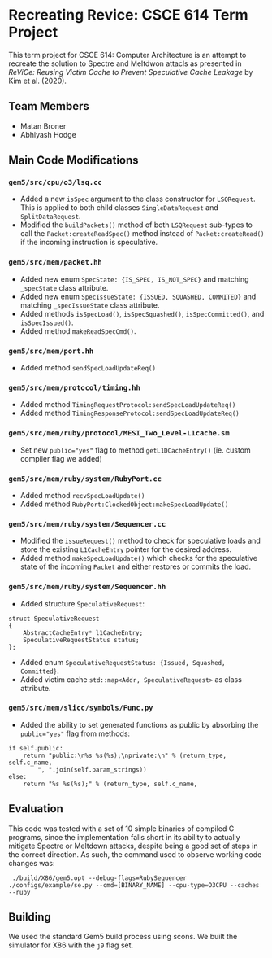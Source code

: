 # Recreating Revice: CSCE 614 Term Project
This term project for CSCE 614: Computer Architecture is an attempt to recreate the solution to Spectre and Meltdwon attacls as presented in *ReViCe: Reusing Victim Cache to Prevent Speculative Cache Leakage* by Kim et al. (2020).

## Team Members

 - Matan Broner
 - Abhiyash Hodge

## Main Code Modifications

### `gem5/src/cpu/o3/lsq.cc`

 - Added a new `isSpec` argument to the class constructor for `LSQRequest`. This is applied to both child classes `SingleDataRequest` and `SplitDataRequest`.
 - Modified the `buildPackets()` method of both `LSQRequest` sub-types to call the `Packet:createReadSpec()` method instead of `Packet:createRead()` if the incoming instruction is speculative.

### `gem5/src/mem/packet.hh`
- Added new enum `SpecState: {IS_SPEC, IS_NOT_SPEC}` and matching `_specState` class attribute.
- Added new enum `SpecIssueState: {ISSUED, SQUASHED, COMMITED}` and matching `_specIssueState` class attribute.
- Added methods `isSpecLoad()`, `isSpecSquashed()`, `isSpecCommitted()`, and `isSpecIssued()`.
- Added method `makeReadSpecCmd()`.

### `gem5/src/mem/port.hh`
- Added method `sendSpecLoadUpdateReq()`

### 	`gem5/src/mem/protocol/timing.hh`
- Added method `TimingRequestProtocol:sendSpecLoadUpdateReq()`
- Added method `TimingResponseProtocol:sendSpecLoadUpdateReq()`

### `gem5/src/mem/ruby/protocol/MESI_Two_Level-L1cache.sm`
- Set new `public="yes"` flag to method `getL1DCacheEntry()` (ie. custom compiler flag we added)

### `gem5/src/mem/ruby/system/RubyPort.cc`
- Added method `recvSpecLoadUpdate()`
- Added method `RubyPort:ClockedObject:makeSpecLoadUpdate()`

### `gem5/src/mem/ruby/system/Sequencer.cc`
- Modified the `issueRequest()` method to check for speculative loads and store the existing `L1CacheEntry` pointer for the desired address. 
- Added method `makeSpecLoadUpdate()` which checks for the speculative state of the incoming `Packet` and either restores or commits the load.

### `gem5/src/mem/ruby/system/Sequencer.hh`
- Added structure `SpeculativeRequest`:
```
struct SpeculativeRequest
{
	AbstractCacheEntry* l1CacheEntry;
	SpeculativeRequestStatus status;
};
```
- Added enum `SpeculativeRequestStatus: {Issued, Squashed, Committed}`.
- Added victim cache `std::map<Addr, SpeculativeRequest>` as class attribute.

### `gem5/src/mem/slicc/symbols/Func.py`
- Added the ability to set generated functions as public by absorbing the `public="yes"` flag from methods:
```
if self.public:
	return "public:\n%s %s(%s);\nprivate:\n" % (return_type, self.c_name,
		", ".join(self.param_strings))
else:
	return "%s %s(%s);" % (return_type, self.c_name,
```

## Evaluation

This code was tested with a set of 10 simple binaries of compiled C programs, since the implementation falls short in its ability to actually mitigate Spectre or Meltdown attacks, despite being a good set of steps in the correct direction. As such, the command used to observe working code changes was:
```
 ./build/X86/gem5.opt --debug-flags=RubySequencer ./configs/example/se.py --cmd=[BINARY_NAME] --cpu-type=O3CPU --caches --ruby
```

## Building
We used the standard Gem5 build process using scons. We built the simulator for X86 with the `j9` flag set.
